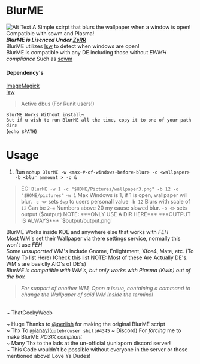 # BlurME
![Alt Text](https://github.com/ThatGeekyWeeb/files/blob/master/BlurME.gif)
A Simple scirpt that blurs the wallpaper when a window is open! Compatible with sowm and Plasma!
\
***BlurME is Lisenced Under [ZsRR](https://github.com/ssfgames13/ZsRR-License)***
\
BlurME utilizes [lsw](https://tools.suckless.org/x/lsw/) to detect when windows are open!
\
BlurME is compatible with any DE including those without *EWMH compliance* Such as [sowm](https://github.com/dylanaraps/sowm)
#### Dependency's 
[ImageMagick](dependency)
\
[lsw](https://tools.suckless.org/x/lsw/)
> Active dbus (For Runit users!)

`BlurME Works Without install~`\
`But if u wish to run BlurME all the time, copy it to one of your path dirs` 
\
(```echo $PATH```)
# Usage
1. Run `nohup BlurME -w <max-#-of-windows-before-blur> -c <wallpaper> -b <blur ammount > -o &`
> EG: `BlurME -w 1 -c "$HOME/Pictures/wallpaper3.png" -b 12 -o "$HOME/pictures"`
> `-w 1` Max Windows is 1, if 1 is open, wallpaper will blur.
> `-c <>` sets `$wp` to users personall value 
> `-b 12` Blurs with scale of `12` Can be `2-∞` Numbers above 20 my cause slowed blur.
> `-o <>` sets output ($output)
>NOTE: ***ONLY USE A DIR HERE*** ***OUTPUT IS ALWAYS*** `$output/output.png` 

BlurME Works inside KDE and anywhere else that works with *FEH*
\
Most WM's set their Wallpaper via there settings service, normally this won't use *FEH*
\
Some *unsuporrted* WM's include Gnome, Enlightment, Xfce4, Mate, etc. (To Many To list Here) (Check this [list](https://wiki.archlinux.org/index.php/window_manager#Overview) NOTE: Most of these Are Actually DE's. WM's are basiclly AIO's of DE's)
\
*BlurME is compatible with WM's, but only works with Plasma (Kwin) out of the box* 
>*For support of another WM, Open a issue, containing a command to change the Wallpaper of said WM Inside the terminal*

\
~ ThatGeekyWeeb
<!-- Wow You're Reading the code for my README! Shoutout to you dude! -->
~ Huge Thanks to [@periish](https://github.com/periish/) for making the original BlurME script
\
~ Thx To [@ianayl](https://github.com/ianayl)(`qutebrowser shill#4345` ~ Discord) For *forcing* me to make BlurME *POSIX compliant*
\
~ Many Thx to the lads at the un-official r/unixporn discord server!
\
~ This Code wouldn't be possible without everyone in the server or those mentioned above! Love Ya Dudes!

